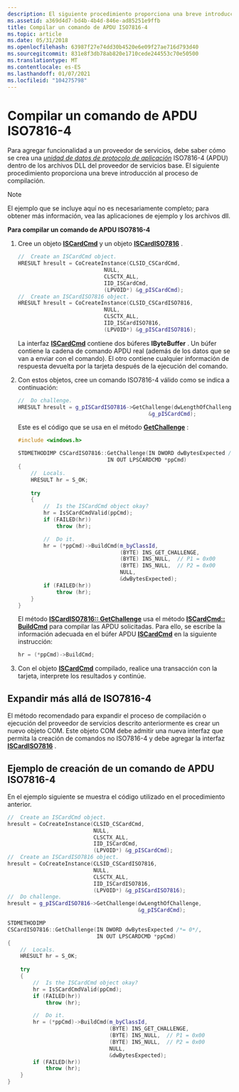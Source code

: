 ```yaml
---
description: El siguiente procedimiento proporciona una breve introducción al proceso de compilación.
ms.assetid: a369d4d7-bd4b-4b4d-846e-ad85251e9ffb
title: Compilar un comando de APDU ISO7816-4
ms.topic: article
ms.date: 05/31/2018
ms.openlocfilehash: 63987f27e74dd30b4520e6e09f27ae716d793d40
ms.sourcegitcommit: 831e8f3db78ab820e1710cede244553c70e50500
ms.translationtype: MT
ms.contentlocale: es-ES
ms.lasthandoff: 01/07/2021
ms.locfileid: "104275798"
---
```

# <a name="building-an-iso7816-4-apdu-command"></a>Compilar un comando de APDU ISO7816-4

Para agregar funcionalidad a un proveedor de servicios, debe saber cómo se crea una [*unidad de datos de protocolo de aplicación*](/windows/desktop/SecGloss/a-gly) ISO7816-4 (APDU) dentro de los archivos DLL del proveedor de servicios base. El siguiente procedimiento proporciona una breve introducción al proceso de compilación.

> [!Note]  
> El ejemplo que se incluye aquí no es necesariamente completo; para obtener más información, vea las aplicaciones de ejemplo y los archivos dll.

 

**Para compilar un comando de APDU ISO7816-4**

1.  Cree un objeto [**ISCardCmd**](iscardcmd.md) y un objeto [**ISCardISO7816**](iscardiso7816.md) .

    ```C++
    //  Create an ISCardCmd object.
    HRESULT hresult = CoCreateInstance(CLSID_CSCardCmd,
                               NULL,
                               CLSCTX_ALL,
                               IID_ISCardCmd,
                               (LPVOID*) &g_pISCardCmd);
    //  Create an ISCardISO7816 object.
    HRESULT hresult = CoCreateInstance(CLSID_CSCardISO7816,
                               NULL,
                               CLSCTX_ALL,
                               IID_ISCardISO7816,
                               (LPVOID*) &g_pISCardISO7816);
    ```

    

    La interfaz [**ISCardCmd**](iscardcmd.md) contiene dos búferes **IByteBuffer** . Un búfer contiene la cadena de comando APDU real (además de los datos que se van a enviar con el comando). El otro contiene cualquier información de respuesta devuelta por la tarjeta después de la ejecución del comando.

2.  Con estos objetos, cree un comando ISO7816-4 válido como se indica a continuación:

    ```C++
    //  Do challenge.
    HRESULT hresult = g_pISCardISO7816->GetChallenge(dwLengthOfChallenge,
                                             &g_pISCardCmd);
    ```

    

    Este es el código que se usa en el método [**GetChallenge**](iscardiso7816-getchallenge.md) :

    ```C++
    #include <windows.h>

    STDMETHODIMP CSCardISO7816::GetChallenge(IN DWORD dwBytesExpected /*= 0*/,
                                IN OUT LPSCARDCMD *ppCmd)
    {
        //  Locals.
        HRESULT hr = S_OK;
        
        try
        {
            //  Is the ISCardCmd object okay?
            hr = IsSCardCmdValid(ppCmd);
            if (FAILED(hr))
                throw (hr);

            //  Do it.
            hr = (*ppCmd)->BuildCmd(m_byClassId,
                                    (BYTE) INS_GET_CHALLENGE,
                                    (BYTE) INS_NULL,  // P1 = 0x00
                                    (BYTE) INS_NULL,  // P2 = 0x00
                                    NULL,
                                    &dwBytesExpected);
            if (FAILED(hr))
                throw (hr);
        }
    }
    ```

    

    El método [**ISCardISO7816:: GetChallenge**](iscardiso7816-getchallenge.md) usa el método [**ISCardCmd:: BuildCmd**](iscardcmd-buildcmd.md) para compilar las APDU solicitadas. Para ello, se escribe la información adecuada en el búfer APDU [**ISCardCmd**](iscardcmd.md) en la siguiente instrucción:

    ```C++
    hr = (*ppCmd)->BuildCmd;
    ```

    

3.  Con el objeto [**ISCardCmd**](iscardcmd.md) compilado, realice una transacción con la tarjeta, interprete los resultados y continúe.

## <a name="expanding-beyond-iso7816-4"></a>Expandir más allá de ISO7816-4

El método recomendado para expandir el proceso de compilación o ejecución del proveedor de servicios descrito anteriormente es crear un nuevo objeto COM. Este objeto COM debe admitir una nueva interfaz que permita la creación de comandos no ISO7816-4 y debe agregar la interfaz [**ISCardISO7816**](iscardiso7816.md) .

## <a name="example-of-building-an-iso7816-4-apdu-command"></a>Ejemplo de creación de un comando de APDU ISO7816-4

En el ejemplo siguiente se muestra el código utilizado en el procedimiento anterior.


```C++
//  Create an ISCardCmd object.
hresult = CoCreateInstance(CLSID_CSCardCmd,
                           NULL,
                           CLSCTX_ALL,
                           IID_ISCardCmd,
                           (LPVOID*) &g_pISCardCmd);
//  Create an ISCardISO7816 object.
hresult = CoCreateInstance(CLSID_CSCardISO7816,
                           NULL,
                           CLSCTX_ALL,
                           IID_ISCardISO7816,
                           (LPVOID*) &g_pISCardISO7816);
//  Do challenge.
hresult = g_pISCardISO7816->GetChallenge(dwLengthOfChallenge,
                                         &g_pISCardCmd);

STDMETHODIMP
CSCardISO7816::GetChallenge(IN DWORD dwBytesExpected /*= 0*/,
                            IN OUT LPSCARDCMD *ppCmd)
{
    //  Locals.
    HRESULT hr = S_OK;
    
    try
    {
        //  Is the ISCardCmd object okay?
        hr = IsSCardCmdValid(ppCmd);
        if (FAILED(hr))
            throw (hr);

        //  Do it.
        hr = (*ppCmd)->BuildCmd(m_byClassId,
                                (BYTE) INS_GET_CHALLENGE,
                                (BYTE) INS_NULL,  // P1 = 0x00
                                (BYTE) INS_NULL,  // P2 = 0x00
                                NULL,
                                &dwBytesExpected);
        if (FAILED(hr))
            throw (hr);
    }
}
```



 

 
